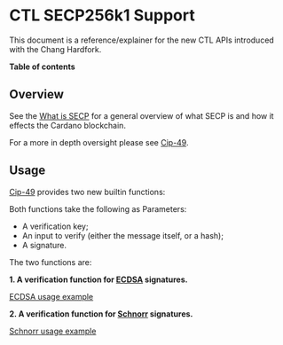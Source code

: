 # CTL SECP256k1 Support

This document is a reference/explainer for the new CTL APIs introduced with the Chang Hardfork.

**Table of contents**
<!-- START doctoc generated TOC please keep comment here to allow auto update -->
<!-- DON'T EDIT THIS SECTION, INSTEAD RE-RUN doctoc TO UPDATE -->

<!-- END doctoc generated TOC please keep comment here to allow auto update -->
## Overview 

See the [What is SECP](https://iohk.io/en/blog/posts/2022/11/03/what-is-secp-and-how-it-drives-cross-chain-development-on-cardano/) for a general overview of what SECP is and how it effects the Cardano blockchain.

For a more in depth oversight please see [Cip-49](https://github.com/mlabs-haskell/CIPs/tree/c5bdd66fe49c19c341499f86cebaa2eef9e90b74/CIP-0049).

## Usage

[Cip-49](https://github.com/mlabs-haskell/CIPs/tree/c5bdd66fe49c19c341499f86cebaa2eef9e90b74/CIP-0049) provides two new builtin functions:

Both functions take the following as Parameters:
- A verification key;
- An input to verify (either the message itself, or a hash);
- A signature.

The two functions are:

**1. A verification function for [ECDSA](https://en.bitcoin.it/wiki/Elliptic_Curve_Digital_Signature_Algorithm) signatures.**

[ECDSA usage example](../examples/PlutusV2/ECDSA.purs)

**2. A verification function for [Schnorr](https://github.com/bitcoin/bips/blob/master/bip-0340.mediawiki) signatures.**

[Schnorr usage example](../examples/PlutusV2/Schnorr.purs)


